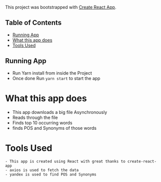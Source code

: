 This project was bootstrapped with [Create React App](https://github.com/facebook/create-react-app).


## Table of Contents

- [Running App](#running-app)
- [What this app does](#What-this-app-does)
- [Tools Used](#Tools-Used)


## Running App

 - Run Yarn install from inside the Project
 - Once done Run `yarn start` to start the app

# What this app does

  - This app downloads a big file Asynchronously
  - Reads through the file
  - Finds top 10 occurring words
  - finds POS and Synonyms of those words

# Tools Used

    - This app is created using React with great thanks to create-react-app
    - axios is used to fetch the data
    - yandex is used to find POS and Synonyms
